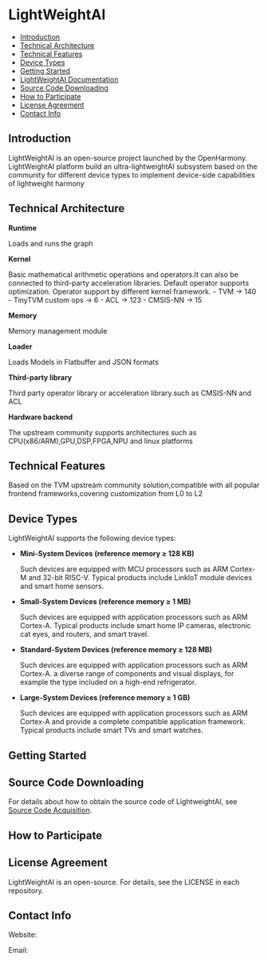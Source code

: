 # LightWeightAI<a name="EN-US_TOPIC_0000001064024128"></a>

-   [Introduction](#section1270210396435)
-   [Technical Architecture](#section2502124574318)
-   [Technical Features](#section12212842173518)
-   [Device Types](#section145241459142416)
-   [Getting Started](#section44681652104210)
-   [LightWeightAI Documentation](#section21031470109)
-   [Source Code Downloading](#section39011923144212)
-   [How to Participate](#section19611528174215)
-   [License Agreement](#section1245517472115)
-   [Contact Info](#section61728335424)

## Introduction<a name="section1270210396435"></a>
LightWeightAI is an open-source project launched by the OpenHarmony.
       LightWeightAI platform build an ultra-lightweightAI subsystem based on the community for different device types to implement device-side capabilities of lightweight harmony

## Technical Architecture<a name="section2502124574318"></a>

**Runtime**

Loads and runs the graph

**Kernel**

Basic mathematical arithmetic operations and operators.It can also be connected to third-party acceleration libraries.
Default operator supports optimization.
Operator support by different kernel framework.
       - TVM  -> 140
       - TinyTVM custom ops -> 6
       - ACL  -> 123
       - CMSIS-NN  -> 15

**Memory**

Memory management module

**Loader**

Loads Models in Flatbuffer and JSON formats

**Third-party library**

Third party operator library or acceleration library.such as CMSIS-NN and ACL

**Hardware backend**

The upstream community supports architectures such as CPU(x86/ARM),GPU,DSP,FPGA,NPU and linux platforms


## Technical Features<a name="section12212842173518"></a>
Based on the TVM upstream community solution,compatible with all popular frontend frameworks,covering customization from L0 to L2



## Device Types<a name="section145241459142416"></a>

LightWeightAI supports the following device types:

-   **Mini-System Devices \(reference memory ≥ 128 KB\)**

    Such devices are equipped with MCU processors such as ARM Cortex-M and 32-bit RISC-V. Typical products include LinkIoT module devices and smart home sensors.

-   **Small-System Devices \(reference memory ≥ 1 MB\)**

    Such devices are equipped with application processors such as ARM Cortex-A. Typical products include smart home IP cameras, electronic cat eyes, and routers, and smart travel.


-   **Standard-System Devices \(reference memory ≥ 128 MB\)**

    Such devices are equipped with application processors such as ARM Cortex-A.  a diverse range of components and visual displays, for example the type included on a high-end refrigerator.

-   **Large-System Devices \(reference memory ≥ 1 GB\)**

    Such devices are equipped with application processors such as ARM Cortex-A and provide a complete compatible application framework. Typical products include smart TVs and smart watches.


## Getting Started<a name="section44681652104210"></a>



## Source Code Downloading<a name="section39011923144212"></a>

For details about how to obtain the source code of LightweightAI, see  [Source Code Acquisition](https://gitee.com/openharmony/docs/).

## How to Participate<a name="section19611528174215"></a>


## License Agreement<a name="section1245517472115"></a>

LightWeightAI is an open-source. For details, see the LICENSE in each repository.

## Contact Info<a name="section61728335424"></a>

Website:



Email:



